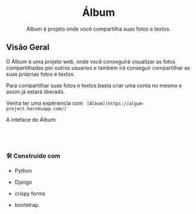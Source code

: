 <h1 align="center">Álbum</h1>

<p align="center">Álbum é projeto onde você compartilha suas fotos e textos.</p>

<h2>Visão Geral</h2>

O Álbum é uma projeto web, onde você conseguirá visualizar as fotos compartilhadas por outros usuarios e também irá conseguir compartilhar as suas próprias fotos e textos.

Para compartilhar suas fotos e textos basta criar uma conta no mesmo e assim já estará liberado.

Venha ter uma expêriencia com ` [Álbum](https://algum-project.herokuapp.com/)`

A inteface do Álbum:

`  `


` `

<h3>🛠️ Construído com</h3>

- Python

- Django

- crispy forms

- bootstrap.
